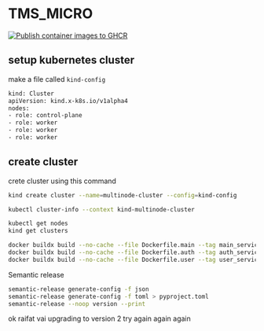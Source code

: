 # TMS_MICRO

[![Publish container images to GHCR](https://github.com/extinctCoder/tms_micro/actions/workflows/build_image.yml/badge.svg)](https://github.com/extinctCoder/tms_micro/actions/workflows/build_image.yml)

## setup kubernetes cluster

make a file called `kind-config`

```sh
kind: Cluster
apiVersion: kind.x-k8s.io/v1alpha4
nodes:
- role: control-plane
- role: worker
- role: worker
- role: worker
```

## create cluster

crete cluster using this command

```sh
kind create cluster --name=multinode-cluster --config=kind-config
```

```sh
kubectl cluster-info --context kind-multinode-cluster
```

```sh
kubectl get nodes
kind get clusters
```

<!-- https://www.youtube.com/watch?v=DfmxNzbGPzY -->
<!-- https://www.youtube.com/watch?v=s_o8dwzRlu4 -->

```sh
docker buildx build --no-cache --file Dockerfile.main --tag main_service:latest .
docker buildx build --no-cache --file Dockerfile.auth --tag auth_service:latest .
docker buildx build --no-cache --file Dockerfile.user --tag user_service:latest .
```

Semantic release

```sh
semantic-release generate-config -f json
semantic-release generate-config -f toml > pyproject.toml
semantic-release --noop version --print
```

ok raifat vai upgrading to version 2 try again again again
